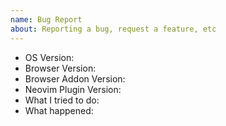 ```yaml
---
name: Bug Report
about: Reporting a bug, request a feature, etc
---
```

<!--

If you're opening an issue and you have a little bit of time, please take a glance at the [troubleshooting guide](https://github.com/glacambre/firenvim/blob/master/TROUBLESHOOTING.md).

If you're opening a feature request, feel free to ggdG ;)

-->

- OS Version:
- Browser Version:
- Browser Addon Version:
- Neovim Plugin Version:
- What I tried to do:
- What happened:
